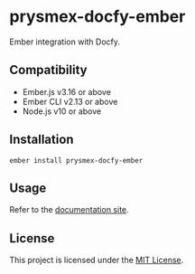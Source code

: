 # prysmex-docfy-ember

Ember integration with Docfy.

## Compatibility

- Ember.js v3.16 or above
- Ember CLI v2.13 or above
- Node.js v10 or above

## Installation

```
ember install prysmex-docfy-ember
```

## Usage

Refer to the [documentation site](https://docfy.dev/docs/ember).

## License

This project is licensed under the [MIT License](LICENSE.md).
